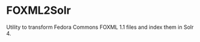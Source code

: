 FOXML2Solr
==========

Utility to transform Fedora Commons FOXML 1.1 files and index them in Solr 4.
